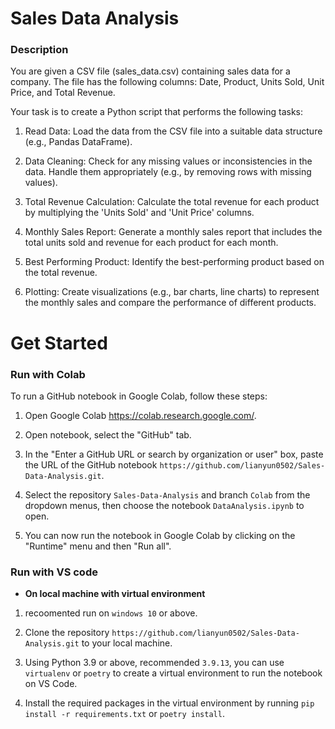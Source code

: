 # Sales Data Analysis

### Description

You are given a CSV file (sales_data.csv) containing sales data for a company. The file has the following columns: Date, Product, Units Sold, Unit Price, and Total Revenue.

Your task is to create a Python script that performs the following tasks:

1. Read Data: Load the data from the CSV file into a suitable data structure (e.g., Pandas DataFrame).

2. Data Cleaning: Check for any missing values or inconsistencies in the data. Handle them appropriately (e.g., by removing rows with missing values).

3. Total Revenue Calculation: Calculate the total revenue for each product by multiplying the 'Units Sold' and 'Unit Price' columns.

4. Monthly Sales Report: Generate a monthly sales report that includes the total units sold and revenue for each product for each month.

5. Best Performing Product: Identify the best-performing product based on the total revenue.

6. Plotting: Create visualizations (e.g., bar charts, line charts) to represent the monthly sales and compare the performance of different products.


# Get Started

### Run with Colab

To run a GitHub notebook in Google Colab, follow these steps:

1. Open Google Colab https://colab.research.google.com/.

2. Open notebook, select the "GitHub" tab.

3. In the "Enter a GitHub URL or search by organization or user" box, paste the URL of the GitHub notebook `https://github.com/lianyun0502/Sales-Data-Analysis.git`.

4. Select the repository `Sales-Data-Analysis` and branch `Colab` from the dropdown menus, then choose the notebook `DataAnalysis.ipynb` to open.

5. You can now run the notebook in Google Colab by clicking on the "Runtime" menu and then "Run all".

### Run with VS code

* **On local machine with virtual environment**

1. recoomented run on `windows 10` or above.

2. Clone the repository `https://github.com/lianyun0502/Sales-Data-Analysis.git` to your local machine.

3. Using Python 3.9 or above, recommended  `3.9.13`, you can use `virtualenv` or `poetry` to create a virtual environment to run the notebook on VS Code.

4. Install the required packages in the virtual environment by running `pip install -r requirements.txt` or `poetry install`.
